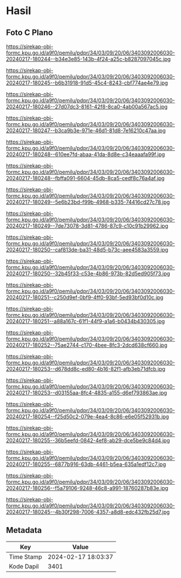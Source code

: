 # Hasil

## Foto C Plano

https://sirekap-obj-formc.kpu.go.id/a9f0/pemilu/pdpr/34/03/09/20/06/3403092006030-20240217-180244--b34e3e85-143b-4f24-a25c-b8287097045c.jpg

https://sirekap-obj-formc.kpu.go.id/a9f0/pemilu/pdpr/34/03/09/20/06/3403092006030-20240217-180245--b6b31918-91d5-45c4-8243-cbf774ae4e79.jpg

https://sirekap-obj-formc.kpu.go.id/a9f0/pemilu/pdpr/34/03/09/20/06/3403092006030-20240217-180246--27d07dc3-8161-42f8-8ca0-4ab00a567ac5.jpg

https://sirekap-obj-formc.kpu.go.id/a9f0/pemilu/pdpr/34/03/09/20/06/3403092006030-20240217-180247--b3ca9b3e-971e-46d1-81d8-7e16210c47aa.jpg

https://sirekap-obj-formc.kpu.go.id/a9f0/pemilu/pdpr/34/03/09/20/06/3403092006030-20240217-180248--610ee7fd-abaa-41da-8d8e-c34eaaafa99f.jpg

https://sirekap-obj-formc.kpu.go.id/a9f0/pemilu/pdpr/34/03/09/20/06/3403092006030-20240217-180248--fbffa091-6604-45db-8ca5-cedf8c76a4af.jpg

https://sirekap-obj-formc.kpu.go.id/a9f0/pemilu/pdpr/34/03/09/20/06/3403092006030-20240217-180249--5e6b23bd-f99b-4968-b335-74416cd27c78.jpg

https://sirekap-obj-formc.kpu.go.id/a9f0/pemilu/pdpr/34/03/09/20/06/3403092006030-20240217-180249--7de73078-3d81-4786-87c9-c10c91b29962.jpg

https://sirekap-obj-formc.kpu.go.id/a9f0/pemilu/pdpr/34/03/09/20/06/3403092006030-20240217-180250--caf813de-ba31-48d5-b73c-aee4583a3559.jpg

https://sirekap-obj-formc.kpu.go.id/a9f0/pemilu/pdpr/34/03/09/20/06/3403092006030-20240217-180250--32b45f33-c53e-4b86-973b-82d5ed905f73.jpg

https://sirekap-obj-formc.kpu.go.id/a9f0/pemilu/pdpr/34/03/09/20/06/3403092006030-20240217-180251--c250d9ef-0bf9-4ff0-93bf-5ed93bf0d10c.jpg

https://sirekap-obj-formc.kpu.go.id/a9f0/pemilu/pdpr/34/03/09/20/06/3403092006030-20240217-180251--a88a167c-61f1-44f9-a1a6-b0434b430305.jpg

https://sirekap-obj-formc.kpu.go.id/a9f0/pemilu/pdpr/34/03/09/20/06/3403092006030-20240217-180252--75ae2744-c170-4bee-8fc3-2dcd638cf660.jpg

https://sirekap-obj-formc.kpu.go.id/a9f0/pemilu/pdpr/34/03/09/20/06/3403092006030-20240217-180253--d678dd8c-ed80-4b16-82f1-afb3eb71dfcb.jpg

https://sirekap-obj-formc.kpu.go.id/a9f0/pemilu/pdpr/34/03/09/20/06/3403092006030-20240217-180253--d03155aa-8fc4-4835-a155-d6ef793863ae.jpg

https://sirekap-obj-formc.kpu.go.id/a9f0/pemilu/pdpr/34/03/09/20/06/3403092006030-20240217-180254--f25d50c2-079e-4ea4-8c86-e6e05f52931b.jpg

https://sirekap-obj-formc.kpu.go.id/a9f0/pemilu/pdpr/34/03/09/20/06/3403092006030-20240217-180255--36b5eefd-0842-4ef8-ab29-dce5be9c84d4.jpg

https://sirekap-obj-formc.kpu.go.id/a9f0/pemilu/pdpr/34/03/09/20/06/3403092006030-20240217-180255--6877b916-63db-4461-b5ea-635a1edf12c7.jpg

https://sirekap-obj-formc.kpu.go.id/a9f0/pemilu/pdpr/34/03/09/20/06/3403092006030-20240217-180256--f5a79106-9248-46c8-a991-18760287b83e.jpg

https://sirekap-obj-formc.kpu.go.id/a9f0/pemilu/pdpr/34/03/09/20/06/3403092006030-20240217-180245--4b30f298-7006-4357-a8d8-edc432fb25d7.jpg


## Metadata

| Key        | Value               |
| ---------- | ------------------- |
| Time Stamp | 2024-02-17 18:03:37 |
| Kode Dapil | 3401                |



